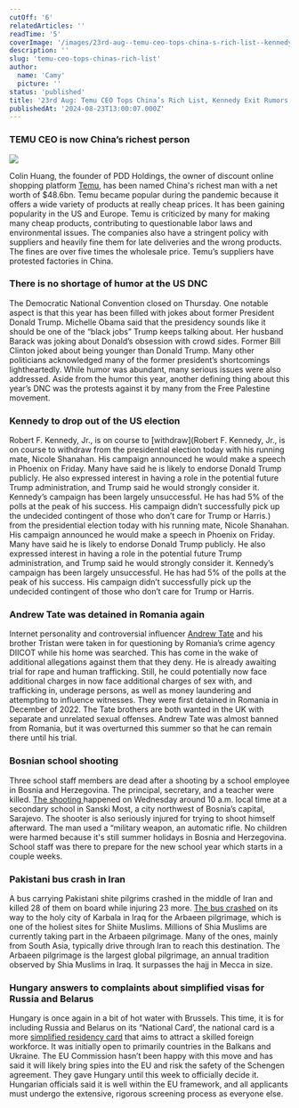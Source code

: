 ```yaml
---
cutOff: '6'
relatedArticles: ''
readTime: '5'
coverImage: '/images/23rd-aug--temu-ceo-tops-china-s-rich-list--kennedy-exit-rumors-M1OD.webp'
description: ''
slug: 'temu-ceo-tops-chinas-rich-list'
author:
  name: 'Camy'
  picture: ''
status: 'published'
title: '23rd Aug: Temu CEO Tops China’s Rich List, Kennedy Exit Rumors'
publishedAt: '2024-08-23T13:00:07.000Z'
---
```


### TEMU CEO is now China’s richest person

![](/images/23rd-aug--temu-ceo-tops-china-s-rich-list--kennedy-exit-rumors-MzMj.webp)

Colin Huang, the founder of PDD Holdings, the owner of discount online shopping platform [Temu](https://www.euronews.com/business/2024/08/09/temus-billionaire-founder-takes-the-top-spot-in-chinas-rich-list), has been named China's richest man with a net worth of $48.6bn. Temu became popular during the pandemic because it offers a wide variety of products at really cheap prices. It has been gaining popularity in the US and Europe. Temu is criticized by many for making many cheap products, contributing to questionable labor laws and environmental issues. The companies also have a stringent policy with suppliers and heavily fine them for late deliveries and the wrong products. The fines are over five times the wholesale price. Temu’s suppliers have protested factories in China.

### There is no shortage of humor at the US DNC

The Democratic National Convention closed on Thursday. One notable aspect is that this year has been filled with jokes about former President Donald Trump. Michelle Obama said that the presidency sounds like it should be one of the “black jobs” Trump keeps talking about. Her husband Barack was joking about Donald’s obsession with crowd sides. Former Bill Clinton joked about being younger than Donald Trump. Many other politicians acknowledged many of the former president’s shortcomings lightheartedly. While humor was abundant, many serious issues were also addressed. Aside from the humor this year, another defining thing about this year’s DNC was the protests against it by many from the Free Palestine movement.

### Kennedy to drop out of the US election

Robert F. Kennedy, Jr., is on course to \[withdraw\](Robert F. Kennedy, Jr., is on course to withdraw from the presidential election today with his running mate, Nicole Shanahan. His campaign announced he would make a speech in Phoenix on Friday. Many have said he is likely to endorse Donald Trump publicly. He also expressed interest in having a role in the potential future Trump administration, and Trump said he would strongly consider it. Kennedy’s campaign has been largely unsuccessful. He has had 5% of the polls at the peak of his success. His campaign didn’t successfully pick up the undecided contingent of those who don’t care for Trump or Harris.) from the presidential election today with his running mate, Nicole Shanahan. His campaign announced he would make a speech in Phoenix on Friday. Many have said he is likely to endorse Donald Trump publicly. He also expressed interest in having a role in the potential future Trump administration, and Trump said he would strongly consider it. Kennedy’s campaign has been largely unsuccessful. He has had 5% of the polls at the peak of his success. His campaign didn’t successfully pick up the undecided contingent of those who don’t care for Trump or Harris.

### Andrew Tate was detained in Romania again

Internet personality and controversial influencer [Andrew Tate](https://www.bbc.com/news/articles/c4gd02j64y9o) and his brother Tristan were taken in for questioning by Romania’s crime agency DIICOT while his home was searched. This has come in the wake of additional allegations against them that they deny. He is already awaiting trial for rape and human trafficking. Still, he could potentially now face additional charges in now face additional charges of sex with, and trafficking in, underage persons, as well as money laundering and attempting to influence witnesses. They were first detained in Romania in December of 2022. The Tate brothers are both wanted in the UK with separate and unrelated sexual offenses. Andrew Tate was almost banned from Romania, but it was overturned this summer so that he can remain there until his trial.

### Bosnian school shooting

Three school staff members are dead after a shooting by a school employee in Bosnia and Herzegovina. The principal, secretary, and a teacher were killed. [The shooting ](https://www.euronews.com/2024/08/21/three-teachers-killed-in-bosnia-school-shooting)happened on Wednesday around 10 a.m. local time at a secondary school in Sanski Most, a city northwest of Bosnia’s capital, Sarajevo. The shooter is also seriously injured for trying to shoot himself afterward. The man used a “military weapon, an automatic rifle. No children were harmed because it's still summer holidays in Bosnia and Herzegovina. School staff was there to prepare for the new school year which starts in a couple weeks.

### Pakistani bus crash in Iran

A bus carrying Pakistani shite pilgrims crashed in the middle of Iran and killed 28 of them on board while injuring 23 more. [The bus crashed](https://www.aljazeera.com/news/2024/8/21/bus-crash-in-iran-kills-pakistani-pilgrims-travelling-to-iraqs-karbala) on its way to the holy city of Karbala in Iraq for the Arbaeen pilgrimage, which is one of the holiest sites for Shiite Muslims. Millions of Shia Muslims are currently taking part in the Arbaeen pilgrimage. Many of the ones, mainly from South Asia, typically drive through Iran to reach this destination. The Arbaeen pilgrimage is the largest global pilgrimage, an annual tradition observed by Shia Muslims in Iraq. It surpasses the hajj in Mecca in size.

### Hungary answers to complaints about simplified visas for Russia and Belarus

Hungary is once again in a bit of hot water with Brussels. This time, it is for including Russia and Belarus on its “National Card’, the national card is a more [simplified residency card](https://www.euronews.com/my-europe/2024/08/21/hungary-shrugs-off-eus-concerns-over-easing-of-visa-scheme-for-russians-and-belarusians) that aims to attract a skilled foreign workforce. It was initially open to primarily countries in the Balkans and Ukraine. The EU Commission hasn’t been happy with this move and has said it will likely bring spies into the EU and risk the safety of the Schengen agreement. They gave Hungary until this week to officially decide it. Hungarian officials said it is well within the EU framework, and all applicants must undergo the extensive, rigorous screening process as everyone else.